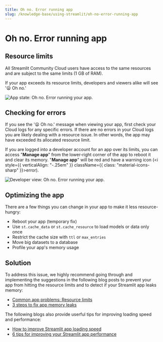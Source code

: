 ```yaml
---
title: Oh no. Error running app
slug: /knowledge-base/using-streamlit/oh-no-error-running-app
---
```


# Oh no. Error running app

## Resource limits

All Streamlit Community Cloud users have access to the same resources and are subject to the same limits (1 GB of RAM).

If your app exceeds its resource limits, developers and viewers alike will see '😦 Oh no.'

<div style={{ maxWidth: '70%', margin: 'auto' }}>
<Image alt="App state: Oh no. Error running your app." src="/images/streamlit-community-cloud/app-state-oh-no.png" />
</div>

## Checking for errors

If you see the '😦 Oh no.' message when viewing your app, first check your Cloud logs for any specific errors. If there are no errors in your Cloud logs you are likely dealing with a resource issue. In other words, the app may have exceeded its allocated resource limit.

If you are logged into a developer account for an app over its limits, you can access "**Manage app**" from the lower-right corner of the app to reboot it and clear its memory. "**Manage app**" will be red and have a warning icon (<i style={{ verticalAlign: "-.25em" }} className={{ class: "material-icons-sharp" }}>error</i>).

![Developer view: Oh no. Error running your app.](/images/streamlit-community-cloud/app-state-oh-no-developer.png)

## Optimizing the app

There are a few things you can change in your app to make it less resource-hungry:

- Reboot your app (temporary fix)
- Use `st.cache_data` or `st.cache_resource` to load models or data only once
- Restrict the cache size with `ttl` or `max_entries`
- Move big datasets to a database
- Profile your app's memory usage

## Solution

To address this issue, we highly recommend going through and implementing the suggestions in the following blog posts to prevent your app from hitting the resource limits and to detect if your Streamlit app leaks memory:

- <a href="https://blog.streamlit.io/common-app-problems-resource-limits/" target="_blank">Common app problems: Resource limits</a>
- <a href="https://blog.streamlit.io/3-steps-to-fix-app-memory-leaks/" target="_blank">3 steps to fix app memory leaks</a>

The following blogs also provide userful tips for improving loading speed and performance:

- <a href="https://blog.streamlit.io/how-to-improve-streamlit-app-loading-speed/" target="_blank">How to improve Streamlit app loading speed</a>
- <a href="https://blog.streamlit.io/six-tips-for-improving-your-streamlit-app-performance/" target="_blank">6 tips for improving your Streamlit app performance</a>

